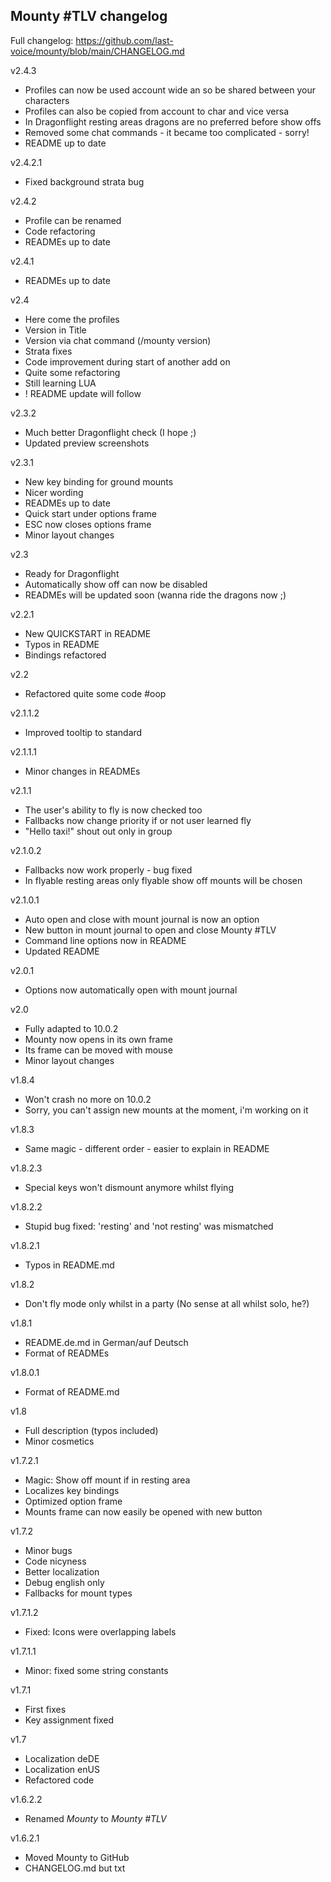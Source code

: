 ## Mounty #TLV changelog

Full changelog: https://github.com/last-voice/mounty/blob/main/CHANGELOG.md

v2.4.3
- Profiles can now be used account wide an so be shared between your characters
- Profiles can also be copied from account to char and vice versa
- In Dragonflight resting areas dragons are no preferred before show offs
- Removed some chat commands - it became too complicated - sorry!
- README up to date

v2.4.2.1
- Fixed background strata bug

v2.4.2
- Profile can be renamed
- Code refactoring 
- READMEs up to date

v2.4.1
- READMEs up to date

v2.4
- Here come the profiles
- Version in Title
- Version via chat command (/mounty version)
- Strata fixes
- Code improvement during start of another add on
- Quite some refactoring
- Still learning LUA
- ! README update will follow

v2.3.2
- Much better Dragonflight check (I hope ;)
- Updated preview screenshots

v2.3.1
- New key binding for ground mounts
- Nicer wording
- READMEs up to date
- Quick start under options frame
- ESC now closes options frame
- Minor layout changes

v2.3
- Ready for Dragonflight
- Automatically show off can now be disabled
- READMEs will be updated soon (wanna ride the dragons now ;)

v2.2.1
- New QUICKSTART in README
- Typos in README
- Bindings refactored

v2.2
- Refactored quite some code #oop

v2.1.1.2
- Improved tooltip to standard

v2.1.1.1
- Minor changes in READMEs

v2.1.1
- The user's ability to fly is now checked too
- Fallbacks now change priority if or not user learned fly
- "Hello taxi!" shout out only in group

v2.1.0.2
- Fallbacks now work properly - bug fixed
- In flyable resting areas only flyable show off mounts will be chosen

v2.1.0.1
- Auto open and close with mount journal is now an option
- New button in mount journal to open and close Mounty #TLV
- Command line options now in README
- Updated README

v2.0.1
- Options now automatically open with mount journal

v2.0
- Fully adapted to 10.0.2
- Mounty now opens in its own frame
- Its frame can be moved with mouse
- Minor layout changes

v1.8.4
- Won't crash no more on 10.0.2
- Sorry, you can't assign new mounts at the moment, i'm working on it

v1.8.3
- Same magic - different order - easier to explain in README

v1.8.2.3
- Special keys won't dismount anymore whilst flying

v1.8.2.2
- Stupid bug fixed: 'resting' and 'not resting' was mismatched

v1.8.2.1
- Typos in README.md

v1.8.2
- Don't fly mode only whilst in a party (No sense at all whilst solo, he?)

v1.8.1
- README.de.md in German/auf Deutsch
- Format of READMEs

v1.8.0.1
- Format of README.md

v1.8
- Full description (typos included)
- Minor cosmetics

v1.7.2.1
- Magic: Show off mount if in resting area
- Localizes key bindings
- Optimized option frame
- Mounts frame can now easily be opened with new button

v1.7.2
- Minor bugs
- Code nicyness
- Better localization
- Debug english only
- Fallbacks for mount types

v1.7.1.2
- Fixed: Icons were overlapping labels

v1.7.1.1
- Minor: fixed some string constants

v1.7.1
- First fixes
- Key assignment fixed

v1.7
- Localization deDE
- Localization enUS
- Refactored code

v1.6.2.2
- Renamed _Mounty_ to _Mounty #TLV_

v1.6.2.1
- Moved Mounty to GitHub
- CHANGELOG.md but txt
